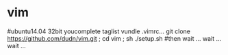 # vim
#ubuntu14.04 32bit youcomplete taglist vundle .vimrc...
git clone https://github.com/dudn/vim.git ; cd vim ; sh ./setup.sh
#then wait ... wait ... wait ...
